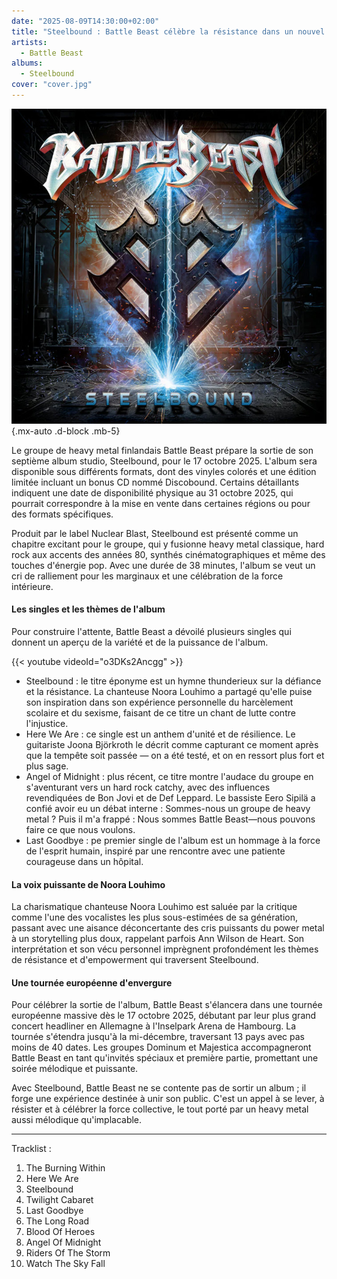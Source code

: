```yaml
---
date: "2025-08-09T14:30:00+02:00"
title: "Steelbound : Battle Beast célèbre la résistance dans un nouvel album"
artists:
  - Battle Beast
albums:
  - Steelbound
cover: "cover.jpg"
---
```


![Steelbound](album-cover.jpg)
{.mx-auto .d-block .mb-5}

Le groupe de heavy metal finlandais Battle Beast prépare la sortie de son septième album studio, Steelbound, pour le 17
octobre 2025. L'album sera disponible sous différents formats, dont des vinyles colorés et une édition limitée incluant
un bonus CD nommé Discobound. Certains détaillants indiquent une date de disponibilité physique au 31 octobre 2025,
qui pourrait correspondre à la mise en vente dans certaines régions ou pour des formats spécifiques.

Produit par le label Nuclear Blast, Steelbound est présenté comme un chapitre excitant pour le groupe, qui y
fusionne heavy metal classique, hard rock aux accents des années 80, synthés cinématographiques et même des touches
d'énergie pop. Avec une durée de 38 minutes, l'album se veut un cri de ralliement pour les marginaux et une célébration
de la force intérieure.

#### Les singles et les thèmes de l'album

Pour construire l'attente, Battle Beast a dévoilé plusieurs singles qui donnent un aperçu de la variété et de la
puissance de l'album.

{{< youtube videoId="o3DKs2Ancgg" >}}

* Steelbound : le titre éponyme est un hymne thunderieux sur la défiance et la résistance. La chanteuse Noora Louhimo a
  partagé qu'elle puise son inspiration dans son expérience personnelle du harcèlement scolaire et du sexisme,
  faisant de ce titre un chant de lutte contre l'injustice.
* Here We Are : ce single est un anthem d'unité et de résilience. Le guitariste Joona Björkroth le décrit comme
  capturant ce moment après que la tempête soit passée — on a été testé, et on en ressort plus fort et plus sage.
* Angel of Midnight : plus récent, ce titre montre l'audace du groupe en s'aventurant vers un hard rock catchy, avec
  des influences revendiquées de Bon Jovi et de Def Leppard. Le bassiste Eero Sipilä a confié avoir eu un débat
  interne : Sommes-nous un groupe de heavy metal ? Puis il m'a frappé : Nous sommes Battle Beast—nous pouvons faire ce
  que nous voulons.
* Last Goodbye : pe premier single de l'album est un hommage à la force de l'esprit humain, inspiré par une
  rencontre avec une patiente courageuse dans un hôpital.

#### La voix puissante de Noora Louhimo

La charismatique chanteuse Noora Louhimo est saluée par la critique comme l'une des vocalistes les plus sous-estimées de
sa génération, passant avec une aisance déconcertante des cris puissants du power metal à un storytelling plus doux,
rappelant parfois Ann Wilson de Heart. Son interprétation et son vécu personnel imprègnent profondément les thèmes de
résistance et d'empowerment qui traversent Steelbound.

#### Une tournée européenne d'envergure

Pour célébrer la sortie de l'album, Battle Beast s'élancera dans une tournée européenne massive dès le 17 octobre 2025,
débutant par leur plus grand concert headliner en Allemagne à l'Inselpark Arena de Hambourg. La tournée s'étendra
jusqu'à la mi-décembre, traversant 13 pays avec pas moins de 40 dates. Les groupes Dominum et Majestica accompagneront
Battle Beast en tant qu'invités spéciaux et première partie, promettant une soirée mélodique et puissante.

Avec Steelbound, Battle Beast ne se contente pas de sortir un album ; il forge une expérience destinée à unir son
public. C'est un appel à se lever, à résister et à célébrer la force collective, le tout porté par un heavy metal aussi
mélodique qu'implacable.

---

Tracklist :

01. The Burning Within
02. Here We Are
03. Steelbound
04. Twilight Cabaret
05. Last Goodbye
06. The Long Road
07. Blood Of Heroes
08. Angel Of Midnight
09. Riders Of The Storm
10. Watch The Sky Fall
